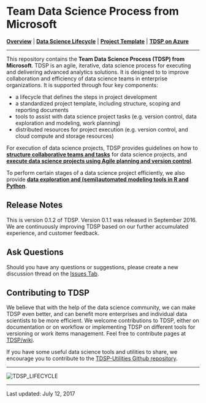 # Team Data Science Process from Microsoft

[**Overview**](Docs/README.md) | [**Data Science Lifecycle**](Docs/team-data-science-process-lifecycle-detail.md) | [**Project Template**](https://github.com/Azure/Azure-TDSP-ProjectTemplate) | [**TDSP on Azure**](https://azure.microsoft.com/en-us/documentation/learning-paths/data-science-process)
<hr>

This repository contains the **Team Data Science Process (TDSP) from Microsoft**. 
TDSP is an agile, iterative, data science process for executing and delivering advanced analytics solutions. It is designed to to improve collaboration and efficiency of data science teams in enterprise organizations. It is supported through four key components:
- a lifecycle that defines the steps in project development
- a standardized project template, including structure, scoping and reporting documents
- tools to assist with data science project tasks (e.g. version control,  data exploration and modeling, work planning)
- distributed resources for project execution (e.g. version control, and cloud compute and storage resources)

For execution of data science projects, TDSP provides guidelines on how to [**structure collaborative teams and tasks**](Docs/team-data-science-process-roles-tasks.md) for data science projects, and [**execute data science projects using Agile planning and version control**](Docs/team-data-science-process-project-execution.md).

To perform certain stages of a data science project efficiently, we also provide [**data exploration and (semi)automated modeling tools in R and Python**](https://github.com/Azure/Azure-TDSP-Utilities).


## Release Notes

This is version 0.1.2 of TDSP. Version 0.1.1 was released in September 2016. We are continuously improving TDSP based on our further accumulated experience, and customer feedback. 

## Ask Questions 

Should you have any questions or suggestions, please create a new discussion thread on the [Issues Tab](https://github.com/Azure/Microsoft-TDSP/issues).

## Contributing to TDSP

We believe that with the help of the data science community, we can make TDSP even better, and can benefit more enterprises and individual data scientists to be more efficient. We welcome contributions to TDSP, either on documentation or on workflow or implementing TDSP on different tools for versioning or work items management. Feel free to contribute pages at [TDSP/wiki](https://github.com/Azure/Microsoft-TDSP/wiki). 

If you have some useful data science tools and utilities to share, we encourage you to contribute to 
the [TDSP-Utilities Github repository](https://github.com/Azure/Azure-TDSP-Utilities).  

<hr>

![TDSP_LIFECYCLE](./Docs/media/team-data-science-process-overview/tdsp-lifecycle.png) 

<hr>
Last updated: July 12, 2017